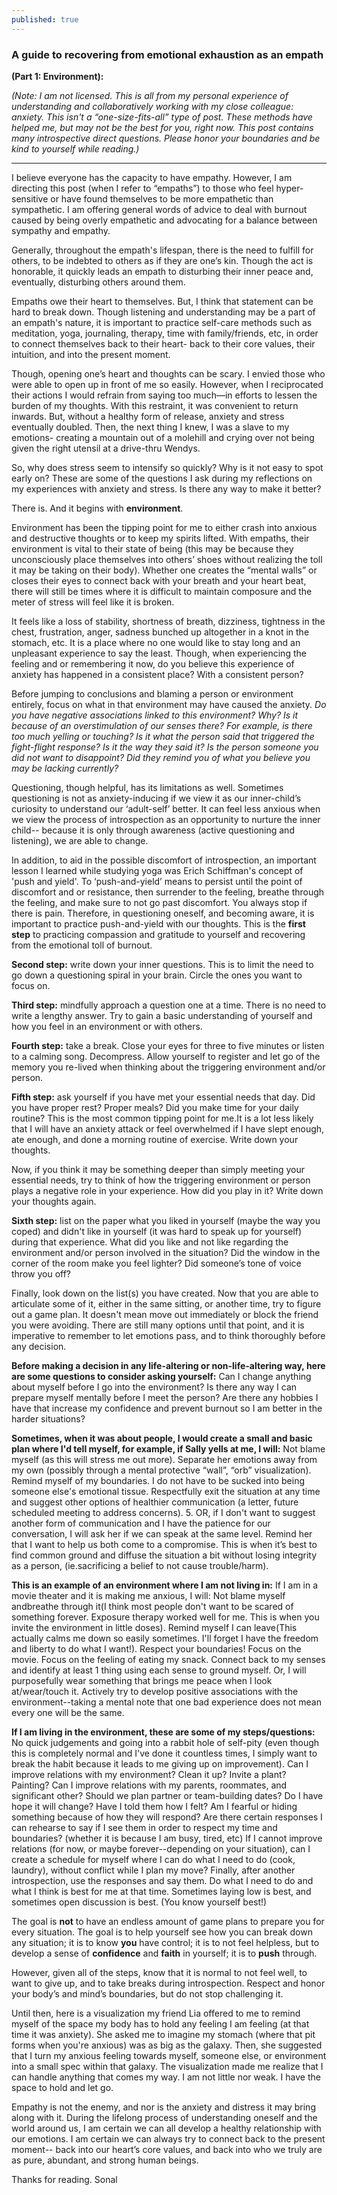 ```yaml
---
published: true
---
```

### A guide to recovering from emotional exhaustion as an empath 
**(Part 1: Environment):**

_(Note: I am not licensed. This is all from my personal experience of understanding and collaboratively working with my close colleague: anxiety. This isn't a “one-size-fits-all” type of post. These methods have helped me, but may not be the best for you, right now. This post contains many introspective direct questions. Please honor your boundaries and be kind to yourself while reading.)_

-------------------------------------

I believe everyone has the capacity to have empathy. However, I am directing this post (when I refer to “empaths”) to those who feel hyper-sensitive or have found themselves to be more empathetic than sympathetic. I am offering general words of advice to deal with burnout caused by being overly empathetic and advocating for a balance between sympathy and empathy. 

Generally, throughout the empath's lifespan, there is the need to fulfill for others, to be indebted to others as if they are one’s kin. Though the act is honorable, it quickly leads an empath to disturbing their inner peace and, eventually, disturbing others around them. 

Empaths owe their heart to themselves. But, I think that statement can be hard to break down. Though listening and understanding may be a part of an empath's nature, it is important to practice self-care methods such as meditation, yoga, journaling, therapy, time with family/friends, etc, in order to connect themselves back to their heart- back to their core values, their intuition, and into the present moment. 

Though, opening one’s heart and thoughts can be scary. I envied those who were able to open up in front of me so easily. However, when I reciprocated their actions I would refrain from saying too much—in efforts to lessen the burden of my thoughts. With this restraint, it was convenient to return inwards. But, without a healthy form of release, anxiety and stress eventually doubled. Then, the next thing I knew, I was a slave to my emotions- creating a mountain out of a molehill and crying over not being given the right utensil at a drive-thru Wendys. 

So, why does stress seem to intensify so quickly? Why is it not easy to spot early on? These are some of the questions I ask during my reflections on my experiences with anxiety and stress. Is there any way to make it better?

There is. And it begins with **environment**. 
	
Environment has been the tipping point for me to either crash into anxious and destructive thoughts or to keep my spirits lifted. With empaths, their environment is vital to their state of being (this may be because they unconsciously place themselves into others’ shoes without realizing the toll it may be taking on their body). Whether one creates the “mental walls” or closes their eyes to connect back with your breath and your heart beat, there will still be times where it is difficult to maintain composure and the meter of stress will feel like it is broken.

It feels like a loss of stability, shortness of breath, dizziness, tightness in the chest, frustration, anger, sadness bunched up altogether in a knot in the stomach, etc. It is a place where no one would like to stay long and an unpleasant experience to say the least. Though, when experiencing the feeling and or remembering it now, do you believe this experience of anxiety has happened in a consistent place? With a consistent person?

Before jumping to conclusions and blaming a person or environment entirely, focus on what in that environment may have caused the anxiety. 
_Do you have negative associations linked to this environment? Why? 
Is it because of an overstimulation of our senses there? For example, is there too much 
yelling or touching? 
Is it what the person said that triggered the fight-flight response? 
Is it the way they said it? 
Is the person someone you did not want to disappoint? 
Did they remind you of what you believe you may be lacking currently?_

Questioning, though helpful, has its limitations as well. Sometimes questioning is not as anxiety-inducing if we view it as our inner-child’s curiosity to understand our ‘adult-self’ better. It can feel less anxious when we view the process of introspection as an opportunity to nurture the inner child-- because it is only through awareness (active questioning and listening), we are able to change. 

In addition, to aid in the possible discomfort of introspection, an important lesson I learned while studying yoga was Erich Schiffman's concept of 'push and yield'. To ‘push-and-yield’ means to persist until the point of discomfort and or resistance, then surrender to the feeling, breathe through the feeling, and make sure to not go past discomfort. You always stop if there is pain. Therefore, in questioning oneself, and becoming aware, it is important to practice push-and-yield with our thoughts. This is the **first step** to practicing compassion and gratitude to yourself and recovering from the emotional toll of burnout. 
	
**Second step:** write down your inner questions. This is to limit the need to go down a questioning spiral in your brain. Circle the ones you want to focus on. 

**Third step:** mindfully approach a question one at a time. There is no need to write a lengthy answer. Try to gain a basic understanding of yourself and how you feel in an environment or with others. 

**Fourth step:** take a break. Close your eyes for three to five minutes or listen to a calming song. Decompress. Allow yourself to register and let go of the memory you re-lived when thinking about the triggering environment and/or person. 

**Fifth step:** ask yourself if you have met your essential needs that day. 
Did you have proper rest? Proper meals? 
Did you make time for your daily routine? 
This is the most common tipping point for me.It is a lot less likely that I will have an anxiety attack or feel overwhelmed if I have slept enough, ate enough, and done a morning routine of exercise. Write down your thoughts.

Now, if you think it may be something deeper than simply meeting your essential needs, try to think of how the triggering environment or person plays a negative role in your experience. How did you play in it? Write down your thoughts again.

**Sixth step:** list on the paper what you liked in yourself (maybe the way you coped) and didn't like in yourself (it was hard to speak up for yourself) during that experience. 
What did you like and not like regarding the environment and/or person involved in the 
situation? 
Did the window in the corner of the room make you feel lighter? 
Did someone’s tone of voice throw you off?

Finally, look down on the list(s) you have created. Now that you are able to articulate some of it, either in the same sitting, or another time, try to figure out a game plan. It doesn't mean move out immediately or block the friend you were avoiding. There are still many options until that point, and it is imperative to remember to let emotions pass, and to think thoroughly before any decision. 

**Before making a decision in any life-altering or non-life-altering way, here are some questions to consider asking yourself:**
Can I change anything about myself before I go into the environment? 
Is there any way I can prepare myself mentally before I meet the person? 
Are there any hobbies I have that increase my confidence and prevent burnout so I am better in the harder situations? 

**Sometimes, when it was about people, I would create a small and basic plan where I'd tell myself, for example, if Sally yells at me, I will:**
Not blame myself (as this will stress me out more).
Separate her emotions away from my own (possibly through a mental protective “wall”, “orb” visualization).
Remind myself of my boundaries. I do not have to be sucked into being someone else's emotional tissue. 
Respectfully exit the situation at any time and suggest other options of healthier communication (a letter, future scheduled meeting to address concerns). 
5. OR, if I don't want to suggest another form of communication and I have the patience for our conversation, I will ask her if we can speak at the same level. Remind her that I want to help us both come to a compromise. This is when it’s best to find common ground and diffuse the situation a bit without losing integrity as a person, (ie.sacrificing a belief to not cause trouble/harm). 

**This is an example of an environment where I am not living in:** 
If I am in a movie theater and it is making me anxious, I will:
Not blame myself andbreathe through it(I think most people don't want to be scared of something forever. Exposure therapy worked well for me. This is when you invite the environment in little doses). 
Remind myself I can leave(This actually calms me down so easily sometimes. I'll forget I have the freedom and liberty to do what I want!). Respect your boundaries!
Focus on the movie. Focus on the feeling of eating my snack. Connect back to my senses and identify at least 1 thing using each sense to ground myself. Or, I will purposefully wear something that brings me peace when I look at/wear/touch it. 
Actively try to develop positive associations with the environment--taking a mental note that one bad experience does not mean every one will be the same.  

**If I am living in the environment, these are some of my steps/questions:** 
No quick judgements and going into a rabbit hole of self-pity (even though this is completely normal and I've done it countless times, I simply want to break the habit because it leads to me giving up on improvement).
Can I improve relations with my environment? Clean it up? Invite a plant? Painting? 
Can I improve relations with my parents, roommates, and significant other? Should we plan partner or team-building dates? Do I have hope it will change? Have I told them how I felt? Am I fearful or hiding something because of how they will respond? 
Are there certain responses I can rehearse to say if I see them in order to respect my time and boundaries? (whether it is because I am busy, tired, etc) 
If I cannot improve relations (for now, or maybe forever--depending on your situation), can I create a schedule for myself where I can do what I need to do (cook, laundry), without conflict while I plan my move? 
Finally, after another introspection, use the responses and say them. Do what I need to do and what I think is best for me at that time. Sometimes laying low is best, and sometimes open discussion is best. (You know yourself best!) 

The goal is **not** to have an endless amount of game plans to prepare you for every situation. The goal is to help yourself see how you can break down any situation; it is to know **you** have control; it is to not feel helpless, but to develop a sense of **confidence** and **faith** in yourself; it is to **push** through. 

However, given all of the steps, know that it is normal to not feel well, to want to give up, and to take breaks during introspection. Respect and honor your body’s and mind’s boundaries, but do not stop challenging it. 

Until then, here is a visualization my friend Lia offered to me to remind myself of the space my body has to hold any feeling I am feeling (at that time it was anxiety). She asked me to imagine my stomach (where that pit forms when you're anxious) was as big as the galaxy. Then, she suggested that I turn my anxious feeling towards myself, someone else, or environment into a small spec within that galaxy. The visualization made me realize that I can handle anything that comes my way. I am not little nor weak. I have the space to hold and let go. 

Empathy is not the enemy, and nor is the anxiety and distress it may bring along with it. During the lifelong process of understanding oneself and the world around us, I am certain we can all develop a healthy relationship with our emotions. I am certain we can always try to connect back to the present moment-- back into our heart’s core values, and back into who we truly are as pure, abundant, and strong human beings.


Thanks for reading.
Sonal
